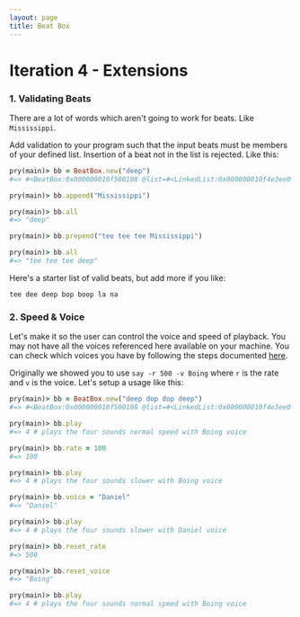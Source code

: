 ```yaml
---
layout: page
title: Beat Box
---
```


# Iteration 4 - Extensions

### 1. Validating Beats

There are a lot of words which aren't going to work for beats. Like `Mississippi`.

Add validation to your program such that the input beats must be members of your
defined list. Insertion of a beat not in the list is rejected. Like this:

```ruby
pry(main)> bb = BeatBox.new("deep")
#=> #<BeatBox:0x000000010f500108 @list=#<LinkedList:0x000000010f4e3ee0 @head=#<Node:0x000000010d179d88 @data="deep", @next_node=nil>

pry(main)> bb.append("Mississippi")

pry(main)> bb.all
#=> "deep"

pry(main)> bb.prepend("tee tee tee Mississippi")

pry(main)> bb.all
#=> "tee tee tee deep"
```

Here's a starter list of valid beats, but add more if you like:

```
tee dee deep bop boop la na
```

### 2. Speed & Voice

Let's make it so the user can control the voice and speed of playback. You may not have all the voices referenced here available on your machine. You can check which voices you have by following the steps documented [here](https://support.apple.com/guide/mac-help/change-the-voice-your-mac-uses-to-speak-text-mchlp2290/mac).

Originally
we showed you to use `say -r 500 -v Boing` where `r` is the rate and `v` is the
voice. Let's setup a usage like this:

```ruby
pry(main)> bb = BeatBox.new("deep dop dop deep")
#=> #<BeatBox:0x000000010f500108 @list=#<LinkedList:0x000000010f4e3ee0 @head=#<Node:0x000000010d179d88 @data="deep", @next_node=#<Node:0x000000010d179d38 @data="dop", @next_node=#<Node:0x000000010d179c70 @data="dop", @next_node=#<Node:0x000000010d179d38 @data="deep", @next_node=nil>

pry(main)> bb.play
#=> 4 # plays the four sounds normal speed with Boing voice

pry(main)> bb.rate = 100
#=> 100

pry(main)> bb.play
#=> 4 # plays the four sounds slower with Boing voice

pry(main)> bb.voice = "Daniel"
#=> "Daniel"

pry(main)> bb.play
#=> 4 # plays the four sounds slower with Daniel voice

pry(main)> bb.reset_rate
#=> 500

pry(main)> bb.reset_voice
#=> "Boing"

pry(main)> bb.play
#=> 4 # plays the four sounds normal speed with Boing voice
```
